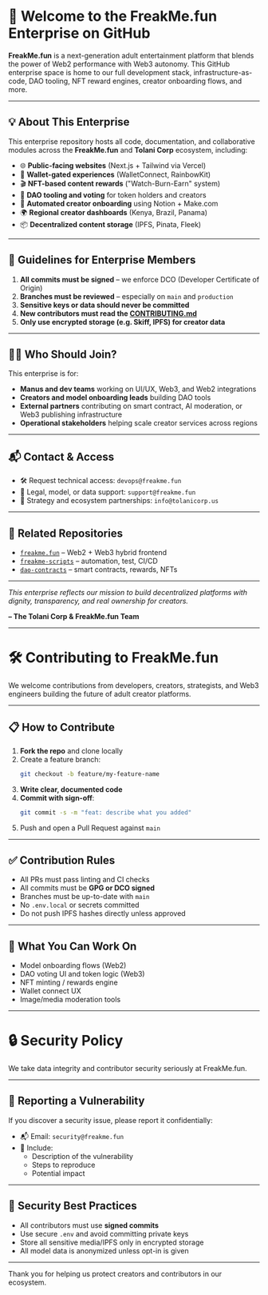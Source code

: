 # 🚀 Welcome to the FreakMe.fun Enterprise on GitHub

**FreakMe.fun** is a next-generation adult entertainment platform that blends the power of Web2 performance with Web3 autonomy. This GitHub enterprise space is home to our full development stack, infrastructure-as-code, DAO tooling, NFT reward engines, creator onboarding flows, and more.

---

## 💡 About This Enterprise

This enterprise repository hosts all code, documentation, and collaborative modules across the **FreakMe.fun** and **Tolani Corp** ecosystem, including:

- 🌐 **Public-facing websites** (Next.js + Tailwind via Vercel)
- 🔐 **Wallet-gated experiences** (WalletConnect, RainbowKit)
- 🎬 **NFT-based content rewards** ("Watch-Burn-Earn" system)
- 🧱 **DAO tooling and voting** for token holders and creators
- 📂 **Automated creator onboarding** using Notion + Make.com
- 🌍 **Regional creator dashboards** (Kenya, Brazil, Panama)
- 📦 **Decentralized content storage** (IPFS, Pinata, Fleek)

---

## 📌 Guidelines for Enterprise Members

1. **All commits must be signed** – we enforce DCO (Developer Certificate of Origin)
2. **Branches must be reviewed** – especially on `main` and `production`
3. **Sensitive keys or data should never be committed**
4. **New contributors must read the [CONTRIBUTING.md](./CONTRIBUTING.md)**
5. **Only use encrypted storage (e.g. Skiff, IPFS) for creator data**

---

## 🧑‍💻 Who Should Join?

This enterprise is for:
- **Manus and dev teams** working on UI/UX, Web3, and Web2 integrations
- **Creators and model onboarding leads** building DAO tools
- **External partners** contributing on smart contract, AI moderation, or Web3 publishing infrastructure
- **Operational stakeholders** helping scale creator services across regions

---

## 📬 Contact & Access

- 🛠 Request technical access: `devops@freakme.fun`
- 📜 Legal, model, or data support: `support@freakme.fun`
- 🧠 Strategy and ecosystem partnerships: `info@tolanicorp.us`

---

## 🔗 Related Repositories

- [`freakme.fun`](https://github.com/tolanicorp/freakme.fun) – Web2 + Web3 hybrid frontend
- [`freakme-scripts`](https://github.com/tolanicorp/freakme-scripts) – automation, test, CI/CD
- [`dao-contracts`](https://github.com/tolanicorp/dao-contracts) – smart contracts, rewards, NFTs

---

_This enterprise reflects our mission to build decentralized platforms with dignity, transparency, and real ownership for creators._

**– The Tolani Corp & FreakMe.fun Team**


---

# 🛠️ Contributing to FreakMe.fun

We welcome contributions from developers, creators, strategists, and Web3 engineers building the future of adult creator platforms.

---

## 📋 How to Contribute

1. **Fork the repo** and clone locally
2. Create a feature branch:
   ```bash
   git checkout -b feature/my-feature-name
   ```
3. **Write clear, documented code**
4. **Commit with sign-off**:
   ```bash
   git commit -s -m "feat: describe what you added"
   ```
5. Push and open a Pull Request against `main`

---

## ✅ Contribution Rules

- All PRs must pass linting and CI checks
- All commits must be **GPG or DCO signed**
- Branches must be up-to-date with `main`
- No `.env.local` or secrets committed
- Do not push IPFS hashes directly unless approved

---

## 🌟 What You Can Work On

- Model onboarding flows (Web2)
- DAO voting UI and token logic (Web3)
- NFT minting / rewards engine
- Wallet connect UX
- Image/media moderation tools


---

# 🔒 Security Policy

We take data integrity and contributor security seriously at FreakMe.fun.

---

## 📢 Reporting a Vulnerability

If you discover a security issue, please report it confidentially:

- 📬 Email: `security@freakme.fun`
- 📄 Include:
  - Description of the vulnerability
  - Steps to reproduce
  - Potential impact

---

## 🔐 Security Best Practices

- All contributors must use **signed commits**
- Use secure `.env` and avoid committing private keys
- Store all sensitive media/IPFS only in encrypted storage
- All model data is anonymized unless opt-in is given

---

Thank you for helping us protect creators and contributors in our ecosystem.
